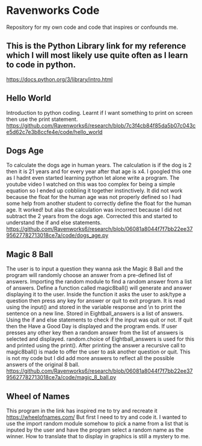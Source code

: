 # Ravenworks Code
Repository for my own code and code that inspires or confounds me.

## This is the Python Library link for my reference which I will most likely use quite often as I learn to code in python.
https://docs.python.org/3/library/intro.html

## Hello World
Introduction to python coding. Learnt if I want something to print on screen then use the print statement.
https://github.com/Ravenworks6/research/blob/7c3f4cb84f85da5b07c043ce5d62c7e3b8ccfe4e/code/hello_world

## Dogs Age
To calculate the dogs age in human years.  The calculation is if the dog is 2 then it is 21 years and for every year after that age is x4.  I googled this one as I hadnt even started learning python let alone write a program.  The youtube video I watched on this was too complex for being a simple equation so I ended up cobbling it together instinctively.  It did not work because the float for the human age was not properly defined so I had some help from another student to correctly define the float for the human age.  It worked! but alas the calculation was incorrect because I did not subtract the 2 years from the dogs age.  Corrected this and started to understand the if and else statements.
https://github.com/Ravenworks6/research/blob/06081a8044f7f7bb22ee3795627782713018ce7a/code/dogs_age.py

## Magic 8 Ball
The user is to input a question they wanna ask the Magic 8 Ball and the program will randomly choose an answer from a pre-defined list of answers. Importing the random module to find a random answer from a list of answers.  Define a function called magic8ball() will generate and answer displaying it to the user. Inside the function it asks the user to ask/type a question then press any key for answer or quit to exit program. It is read using the input() and stored in the variable response and \n to print the sentence on a new line. Stored in Eightball_answers is a list of answers. Using the if and else statements to check if the input was quit or not.  If quit then the Have a Good Day is displayed and the program ends. If user presses any other key then a random answer from the list of answers is selected and displayed. random.choice of Eightball_answers is used for this and printed using the print().  After printing the answer a recursive call to magic8ball() is made to offer the user to ask another question or quit. This is not my code but I did add more answers to reflect all the possible answers of the original 8 ball.
https://github.com/Ravenworks6/research/blob/06081a8044f7f7bb22ee3795627782713018ce7a/code/magic_8_ball.py

## Wheel of Names
This program in the link has inspired me to try and recreate it https://wheelofnames.com/ But first I need to try and code it. I wanted to use the import random module somehow to pick a name from a list that is inputed by the user and have the program select a random name as the winner. How to translate that to display in graphics is still a mystery to me.


